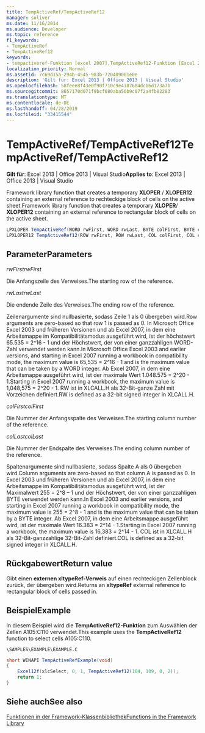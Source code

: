 ```yaml
---
title: TempActiveRef/TempActiveRef12
manager: soliver
ms.date: 11/16/2014
ms.audience: Developer
ms.topic: reference
f1_keywords:
- TempActiveRef
- TempActiveRef12
keywords:
- tempactiveref-Funktion [excel 2007],TempActiveRef12-Funktion [Excel 2007]
localization_priority: Normal
ms.assetid: 7c69d15a-294b-4545-983b-720409001e0e
description: 'Gilt für: Excel 2013 | Office 2013 | Visual Studio'
ms.openlocfilehash: 58feee8f43e0f90f710c9e4387684dcb6d173a7b
ms.sourcegitcommit: 8657170d071f9bcf680aba50b9c07f2a4fb82283
ms.translationtype: MT
ms.contentlocale: de-DE
ms.lasthandoff: 04/28/2019
ms.locfileid: "33415544"
---
```

# <a name="tempactivereftempactiveref12"></a><span data-ttu-id="e682f-104">TempActiveRef/TempActiveRef12</span><span class="sxs-lookup"><span data-stu-id="e682f-104">TempActiveRef/TempActiveRef12</span></span>

 <span data-ttu-id="e682f-105">**Gilt für**: Excel 2013 | Office 2013 | Visual Studio</span><span class="sxs-lookup"><span data-stu-id="e682f-105">**Applies to**: Excel 2013 | Office 2013 | Visual Studio</span></span> 
  
<span data-ttu-id="e682f-106">Framework library function that creates a temporary **XLOPER** /  **XLOPER12** containing an external reference to rechteckige block of cells on the active sheet.</span><span class="sxs-lookup"><span data-stu-id="e682f-106">Framework library function that creates a temporary **XLOPER**/ **XLOPER12** containing an external reference to rectangular block of cells on the active sheet.</span></span> 
  
```cs
LPXLOPER TempActiveRef(WORD rwFirst, WORD rwLast, BYTE colFirst, BYTE colLast);
LPXLOPER12 TempActiveRef12(ROW rwFirst, ROW rwLast, COL colFirst, COL colLast);
```

## <a name="parameters"></a><span data-ttu-id="e682f-107">Parameter</span><span class="sxs-lookup"><span data-stu-id="e682f-107">Parameters</span></span>

 <span data-ttu-id="e682f-108">_rwFirst_</span><span class="sxs-lookup"><span data-stu-id="e682f-108">_rwFirst_</span></span>
  
<span data-ttu-id="e682f-109">Die Anfangszeile des Verweises.</span><span class="sxs-lookup"><span data-stu-id="e682f-109">The starting row of the reference.</span></span>
  
 <span data-ttu-id="e682f-110">_rwLast_</span><span class="sxs-lookup"><span data-stu-id="e682f-110">_rwLast_</span></span>
  
<span data-ttu-id="e682f-111">Die endende Zeile des Verweises.</span><span class="sxs-lookup"><span data-stu-id="e682f-111">The ending row of the reference.</span></span>
  
<span data-ttu-id="e682f-112">Zeilenargumente sind nullbasierte, sodass Zeile 1 als 0 übergeben wird.</span><span class="sxs-lookup"><span data-stu-id="e682f-112">Row arguments are zero-based so that row 1 is passed as 0.</span></span> <span data-ttu-id="e682f-113">In Microsoft Office Excel 2003 und früheren Versionen und ab Excel 2007, in dem eine Arbeitsmappe im Kompatibilitätsmodus ausgeführt wird, ist der höchstwert 65.535 = 2^16 - 1 und der Höchstwert, der von einer ganzzahligen WORD-Zahl verwendet werden kann.</span><span class="sxs-lookup"><span data-stu-id="e682f-113">In Microsoft Office Excel 2003 and earlier versions, and starting in Excel 2007 running a workbook in compatibility mode, the maximum value is 65,535 = 2^16 - 1 and is the maximum value that can be taken by a WORD integer.</span></span> <span data-ttu-id="e682f-114">Ab Excel 2007, in dem eine Arbeitsmappe ausgeführt wird, ist der maximale Wert 1.048.575 = 2^20 - 1.</span><span class="sxs-lookup"><span data-stu-id="e682f-114">Starting in Excel 2007 running a workbook, the maximum value is 1,048,575 = 2^20 - 1.</span></span> <span data-ttu-id="e682f-115">RW ist in XLCALL.H als 32-Bit-ganze Zahl mit Vorzeichen definiert.</span><span class="sxs-lookup"><span data-stu-id="e682f-115">RW is defined as a 32-bit signed integer in XLCALL.H.</span></span>
  
 <span data-ttu-id="e682f-116">_colFirst_</span><span class="sxs-lookup"><span data-stu-id="e682f-116">_colFirst_</span></span>
  
<span data-ttu-id="e682f-117">Die Nummer der Anfangsspalte des Verweises.</span><span class="sxs-lookup"><span data-stu-id="e682f-117">The starting column number of the reference.</span></span>
  
 <span data-ttu-id="e682f-118">_colLast_</span><span class="sxs-lookup"><span data-stu-id="e682f-118">_colLast_</span></span>
  
<span data-ttu-id="e682f-119">Die Nummer der Endspalte des Verweises.</span><span class="sxs-lookup"><span data-stu-id="e682f-119">The ending column number of the reference.</span></span>
  
<span data-ttu-id="e682f-120">Spaltenargumente sind nullbasierte, sodass Spalte A als 0 übergeben wird.</span><span class="sxs-lookup"><span data-stu-id="e682f-120">Column arguments are zero-based so that column A is passed as 0.</span></span> <span data-ttu-id="e682f-121">In Excel 2003 und früheren Versionen und ab Excel 2007, in dem eine Arbeitsmappe im Kompatibilitätsmodus ausgeführt wird, ist der Maximalwert 255 = 2^8 – 1 und der Höchstwert, der von einer ganzzahligen BYTE verwendet werden kann.</span><span class="sxs-lookup"><span data-stu-id="e682f-121">In Excel 2003 and earlier versions, and starting in Excel 2007 running a workbook in compatibility mode, the maximum value is 255 = 2^8 - 1 and is the maximum value that can be taken by a BYTE integer.</span></span> <span data-ttu-id="e682f-122">Ab Excel 2007, in dem eine Arbeitsmappe ausgeführt wird, ist der maximale Wert 16.383 = 2^14 - 1.</span><span class="sxs-lookup"><span data-stu-id="e682f-122">Starting in Excel 2007 running a workbook, the maximum value is 16,383 = 2^14 - 1.</span></span> <span data-ttu-id="e682f-123">COL ist in XLCALL.H als 32-Bit-ganzzahlige 32-Bit-Zahl definiert.</span><span class="sxs-lookup"><span data-stu-id="e682f-123">COL is defined as a 32-bit signed integer in XLCALL.H.</span></span>
  
## <a name="return-value"></a><span data-ttu-id="e682f-124">Rückgabewert</span><span class="sxs-lookup"><span data-stu-id="e682f-124">Return value</span></span>

<span data-ttu-id="e682f-125">Gibt einen **externen xltypeRef-Verweis** auf einen rechteckigen Zellenblock zurück, der übergeben wird.</span><span class="sxs-lookup"><span data-stu-id="e682f-125">Returns an **xltypeRef** external reference to rectangular block of cells passed in.</span></span> 
  
## <a name="example"></a><span data-ttu-id="e682f-126">Beispiel</span><span class="sxs-lookup"><span data-stu-id="e682f-126">Example</span></span>

<span data-ttu-id="e682f-127">In diesem Beispiel wird die **TempActiveRef12-Funktion** zum Auswählen der Zellen A105:C110 verwendet.</span><span class="sxs-lookup"><span data-stu-id="e682f-127">This example uses the **TempActiveRef12** function to select cells A105:C110.</span></span> 
  
 `\SAMPLES\EXAMPLE\EXAMPLE.C`
  
```cs
short WINAPI TempActiveRefExample(void)
{
    Excel12f(xlcSelect, 0, 1, TempActiveRef12(104, 109, 0, 2));
    return 1;
}
```

## <a name="see-also"></a><span data-ttu-id="e682f-128">Siehe auch</span><span class="sxs-lookup"><span data-stu-id="e682f-128">See also</span></span>



[<span data-ttu-id="e682f-129">Funktionen in der Framework-Klassenbibliothek</span><span class="sxs-lookup"><span data-stu-id="e682f-129">Functions in the Framework Library</span></span>](functions-in-the-framework-library.md)

